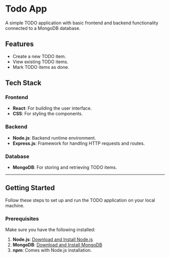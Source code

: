 # Todo App

A simple TODO application with basic frontend and backend functionality connected to a MongoDB database.

## Features

- Create a new TODO item.
- View existing TODO items.
- Mark TODO items as done.

## Tech Stack

### Frontend
- **React**: For building the user interface.
- **CSS**: For styling the components.

### Backend
- **Node.js**: Backend runtime environment.
- **Express.js**: Framework for handling HTTP requests and routes.

### Database
- **MongoDB**: For storing and retrieving TODO items.

---

## Getting Started

Follow these steps to set up and run the TODO application on your local machine.

### Prerequisites

Make sure you have the following installed:
1. **Node.js**: [Download and Install Node.js](https://nodejs.org/)
2. **MongoDB**: [Download and Install MongoDB](https://www.mongodb.com/try/download/community)
3. **npm**: Comes with Node.js installation.

